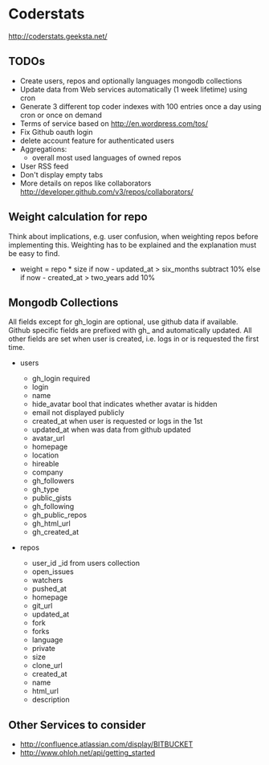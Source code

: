 # Coderstats

http://coderstats.geeksta.net/

## TODOs

* Create users, repos and optionally languages mongodb collections
* Update data from Web services automatically (1 week lifetime) using cron
* Generate 3 different top coder indexes with 100 entries once a day using cron or once on demand
* Terms of service based on http://en.wordpress.com/tos/
* Fix Github oauth login
* delete account feature for authenticated users
* Aggregations:
    * overall most used languages of owned repos
* User RSS feed
* Don't display empty tabs
* More details on repos like collaborators http://developer.github.com/v3/repos/collaborators/

## Weight calculation for repo

Think about implications, e.g. user confusion, when weighting repos before 
implementing this. Weighting has to be explained and the explanation must be easy
to find.

* weight = repo * size
  if now - updated_at > six_months
    subtract 10%
  else if now - created_at > two_years
    add 10%

## Mongodb Collections

All fields except for gh_login are optional, use github data if available. Github
specific fields are prefixed with gh_ and automatically updated. All other fields
are set when user is created, i.e. logs in or is requested the first time.

* users
    * gh_login required
    * login
    * name
    * hide_avatar       bool that indicates whether avatar is hidden
    * email             not displayed publicly
    * created_at        when user is requested or logs in the 1st
    * updated_at        when was data from github updated
    * avatar_url
    * homepage
    * location
    * hireable
    * company
    * gh_followers
    * gh_type
    * public_gists
    * gh_following
    * gh_public_repos
    * gh_html_url
    * gh_created_at

* repos
    * user_id   _id from users collection
    * open_issues
    * watchers
    * pushed_at
    * homepage
    * git_url
    * updated_at
    * fork
    * forks
    * language
    * private
    * size
    * clone_url
    * created_at
    * name
    * html_url
    * description

## Other Services to consider
* http://confluence.atlassian.com/display/BITBUCKET
* http://www.ohloh.net/api/getting_started
